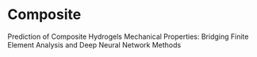 # Composite
Prediction of Composite Hydrogels Mechanical Properties: Bridging Finite Element Analysis and Deep Neural Network Methods 

